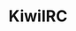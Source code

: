---
blog: http://kiwiirc.com/blog/
codehost: https://github.com/kiwiirc/kiwiirc
logohandle: kiwiirc
sort: kiwiirc
title: KiwiIRC
website: https://kiwiirc.com/
---